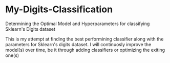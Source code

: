 # My-Digits-Classification
Determining the Optimal Model and Hyperparameters for classifying Sklearn's Digits dataset

This is my attempt at finding the best performining classifier along with the parameters for Sklearn's digits dataset. I will continuosly improve the model(s) over time, be it through adding classifiers or optimizing the exiting one(s)
